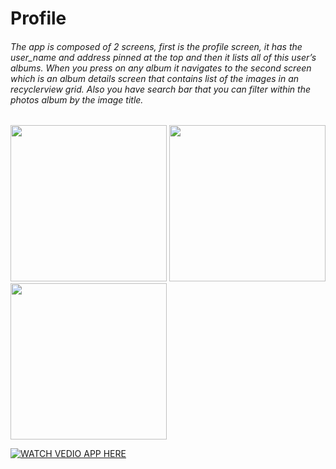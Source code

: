 # Profile
###### The app is composed of 2 screens, first is the profile screen, it has the user_name and address pinned at the top and then it lists all of this user’s albums. When you press on any album it navigates to the second screen which is an album details screen that contains list of the images in an recyclerview grid. Also you have search bar that you can filter within the photos album by the  image title.



<img src="https://github.com/dev7odaa/Profile-Android-Kotlin/blob/main/app/src/main/res/drawable/ProfileApp%20First%20Screen.jpg" width="250"/>
<img src="https://github.com/dev7odaa/Profile-Android-Kotlin/blob/main/app/src/main/res/drawable/ProfileApp%20First%20Screen.jpg" width="250"/>
<img src="https://github.com/dev7odaa/Profile-Android-Kotlin/blob/main/app/src/main/res/drawable/ProfileApp%20First%20Screen.jpg" width="250"/>


[![WATCH VEDIO APP HERE](https://github.com/dev7odaa/Profile-Android-Kotlin/blob/main/app/src/main/res/drawable/Youtube-logo-vector-PNG.png)](https://drive.google.com/file/d/1YhCY8UG9d3dKLg9zH1WkcsOdA3udmQI6/view)
